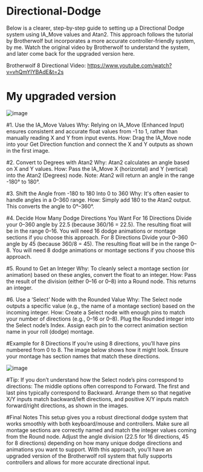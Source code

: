 # Directional-Dodge

Below is a clearer, step-by-step guide to setting up a Directional Dodge system using IA_Move values and Atan2. This approach follows the tutorial by Brotherwolf but incorporates a more accurate controller-friendly system, by me. Watch the original video by Brotherwolf to understand the system, and later come back for the upgraded version here.

Brotherwolf 8 Directional Video: https://www.youtube.com/watch?v=vhQmYIYBAdE&t=2s

# My upgraded version

![image](https://github.com/user-attachments/assets/a569766c-8de8-4873-80c9-e5d64941a4cb)

#1. Use the IA_Move Values
Why: Relying on IA_Move (Enhanced Input) ensures consistent and accurate float values from -1 to 1, rather than manually reading X and Y from input events.
How: Drag the IA_Move node into your Get Direction function and connect the X and Y outputs as shown in the first image.

#2. Convert to Degrees with Atan2
Why: Atan2 calculates an angle based on X and Y values.
How: Pass the IA_Move X (horizontal) and Y (vertical) into the Atan2 (Degrees) node.
Note: Atan2 will return an angle in the range -180° to 180°.

#3. Shift the Angle from -180 to 180 Into 0 to 360
Why: It's often easier to handle angles in a 0–360 range.
How: Simply add 180 to the Atan2 output. This converts the angle to 0°–360°.

#4. Decide How Many Dodge Directions You Want
For 16 Directions
Divide your 0–360 angle by 22.5 (because 360/16 = 22.5).
The resulting float will be in the range 0–16.
You will need 16 dodge animations or montage sections if you choose this approach.
For 8 Directions
Divide your 0–360 angle by 45 (because 360/8 = 45).
The resulting float will be in the range 0–8.
You will need 8 dodge animations or montage sections if you choose this approach.

#5. Round to Get an Integer
Why: To cleanly select a montage section (or animation) based on these angles, convert the float to an integer.
How: Pass the result of the division (either 0–16 or 0–8) into a Round node. This returns an integer.

#6. Use a ‘Select’ Node with the Rounded Value
Why: The Select node outputs a specific value (e.g., the name of a montage section) based on the incoming integer.
How:
Create a Select node with enough pins to match your number of directions (e.g., 0–16 or 0–8).
Plug the Rounded integer into the Select node’s Index.
Assign each pin to the correct animation section name in your roll (dodge) montage.

#Example for 8 Directions
If you’re using 8 directions, you’ll have pins numbered from 0 to 8. The image below shows how it might look. Ensure your montage has section names that match these directions.

![image](https://github.com/user-attachments/assets/e1c86783-39a0-4537-81f9-38b1038c92b1)

#Tip: If you don’t understand how the Select node’s pins correspond to directions:
The middle options often correspond to Forward.
The first and last pins typically correspond to Backward.
Arrange them so that negative X/Y inputs match backward/left directions, and positive X/Y inputs match forward/right directions, as shown in the images.

#Final Notes
This setup gives you a robust directional dodge system that works smoothly with both keyboard/mouse and controllers.
Make sure all montage sections are correctly named and match the integer values coming from the Round node.
Adjust the angle division (22.5 for 16 directions, 45 for 8 directions) depending on how many unique dodge directions and animations you want to support.
With this approach, you’ll have an upgraded version of the Brotherwolf roll system that fully supports controllers and allows for more accurate directional input.
